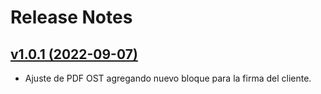 # Release Notes

## [v1.0.1 (2022-09-07)](https://github.com/epayco/rest-recaudo/compare/v1.32.14...v1.33.20)

- Ajuste de PDF OST agregando nuevo bloque para la firma del cliente.
